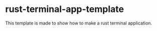 # rust-terminal-app-template
This template is made to show how to make a rust terminal application.
